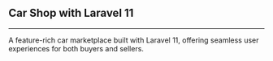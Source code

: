 ## Car Shop with Laravel 11
----

A feature-rich car marketplace built with Laravel 11, offering seamless user experiences for both buyers and sellers.
